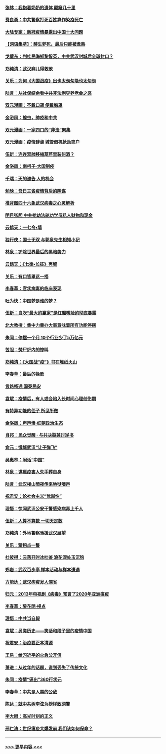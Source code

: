 #### [张林：我抱着奶奶的遗体 颠簸几十里](../pages/nsc993/n11920945.md?t=03070503) 
#### [费良勇：中共警察打死百姓算作染疫死亡](../pages/nsc993/n11919264.md?t=03070503) 
#### [大陆专家：新冠疫情暴露出中国十大问题](../pages/nsc993/n11919187.md?t=03070503) 
#### [【网语集萃】：醉生梦死，最后只能被煮熟](../pages/nsc993/n11918994.md?t=03070503) 
#### [戈壁东：判桂民海抓黎智英，中共武汉封城后全球封口？](../pages/nsc993/n11917982.md?t=03070503) 
#### [郑纯清：武汉弃儿得救歌](../pages/nsc993/n11917881.md?t=03070503) 
#### [关乐：为何《大国战疫》出也太匆匆隐也太匆匆](../pages/nsc993/n11917792.md?t=03070503) 
#### [陆言：从社保结余看中共非法剥夺养老金之恶](../pages/nsc993/n11917084.md?t=03070503) 
#### [双元漫画：不戴口罩 便戴胸罩](../pages/nsc993/n11916447.md?t=03070503) 
#### [金浴凤：蝗虫，肺疫和中共](../pages/nsc993/n11916904.md?t=03070503) 
#### [双元漫画：一家四口的“非法”聚集](../pages/nsc993/n11916378.md?t=03070503) 
#### [双元漫画：疫情肆虐 城管借机抢劫商户](../pages/nsc993/n11916310.md?t=03070503) 
#### [伍新：连连双肺移植葫芦里装何酒？](../pages/nsc993/n11913667.md?t=03070503) 
#### [金浴凤：南柯子·大国制疫](../pages/nsc993/n11913657.md?t=03070503) 
#### [千瑞：天的谴告  人的机会](../pages/nsc993/n11913309.md?t=03070503) 
#### [勉映：吾日三省疫情背后的阴谋](../pages/nsc993/n11913079.md?t=03070503) 
#### [推背图四十六象武汉病毒之心灵解析](../pages/nsc993/n11911761.md?t=03070503) 
#### [明目张胆 中共抢劫法轮功学员私人财物和现金](../pages/nsc993/n11910262.md?t=03070503) 
#### [云鹤天：一七令▪墙](../pages/nsc993/n11910627.md?t=03070503) 
#### [独行侠：国士无双 与郭泉先生相知小记](../pages/nsc993/n11910613.md?t=03070503) 
#### [林泉：铲除世界最后的黑暗势力](../pages/nsc993/n11909320.md?t=03070503) 
#### [云鹤天：《七律▪长征》再解](../pages/nsc993/n11909327.md?t=03070503) 
#### [关乐：有口皆罩这一捂](../pages/nsc993/n11908393.md?t=03070503) 
#### [李春草：官状病毒的临床表现](../pages/nsc993/n11908339.md?t=03070503) 
#### [吐为快：中国梦是谁的梦？](../pages/nsc993/n11906564.md?t=03070503) 
#### [伍新：自吹“最大的赢家”是红魔嘴脸的彻底暴露](../pages/nsc993/n11906407.md?t=03070503) 
#### [北大教授：集中力量办大事意味着所有功能停摆](../pages/nsc993/n11904800.md?t=03070503) 
#### [朱同：停摆一个月 10个行业少了5万亿元](../pages/nsc993/n11904498.md?t=03070503) 
#### [苦胆：焚尸炉内的惨叫](../pages/nsc993/n11904479.md?t=03070503) 
#### [郑纯清：《大国战“疫”》书在堆纸火山](../pages/nsc993/n11904450.md?t=03070503) 
#### [李春草：最后的挽歌](../pages/nsc993/n11904441.md?t=03070503) 
#### [言路畅通 国泰民安](../pages/nsc993/n11904222.md?t=03070503) 
#### [袁斌：疫情后，有人或会陷入长时间心理创伤期](../pages/nsc993/n11901514.md?t=03070503) 
#### [有特异功能的侄子 所见所做](../pages/nsc993/n11901154.md?t=03070503) 
#### [金浴凤：声声慢‧红朝政治生态](../pages/nsc993/n11899553.md?t=03070503) 
#### [肖邦：民众觉醒 · 与共决裂兼讨逆书](../pages/nsc993/n11898435.md?t=03070503) 
#### [俞元：饿城武汉“让子弹飞”](../pages/nsc993/n11898344.md?t=03070503) 
#### [吴惠林：闲话“中国”](../pages/nsc993/n11898182.md?t=03070503) 
#### [林泉：谋瘟疫害人失手葬自身](../pages/nsc993/n11897892.md?t=03070503) 
#### [陆言：武汉楼山暗夜传来地狱嚎声](../pages/nsc993/n11897033.md?t=03070503) 
#### [祝君安：论社会主义“优越性”](../pages/nsc993/n11897005.md?t=03070503) 
#### [理悟：惊闻武汉公安干警感染病毒上千人](../pages/nsc993/n11896947.md?t=03070503) 
#### [伍新：人算不算数 一切天定数](../pages/nsc993/n11893372.md?t=03070503) 
#### [郑纯清：外地警察驰援武汉展望](../pages/nsc993/n11893115.md?t=03070503) 
#### [关乐：猜拐点一瞥](../pages/nsc993/n11893020.md?t=03070503) 
#### [杜彼得：云落开时冰吐鉴 浪花深处玉沉钩](../pages/nsc993/n11892107.md?t=03070503) 
#### [郑岩：武汉百步亭 样本活动与样本遭遇](../pages/nsc993/n11892310.md?t=03070503) 
#### [方能达：武汉疠疫发人深省](../pages/nsc993/n11891376.md?t=03070503) 
#### [归元：2013年电视剧《病毒》预言了2020年亚洲瘟疫](../pages/nsc993/n11891126.md?t=03070503) 
#### [李春草：醉花阴·拐点](../pages/nsc993/n11890567.md?t=03070503) 
#### [理悟：中共当自毙](../pages/nsc993/n11890559.md?t=03070503) 
#### [袁斌：另类历史——笑话和段子里的疫情中国](../pages/nsc993/n11889243.md?t=03070503) 
#### [祝君安：治疫要正本清源](../pages/nsc993/n11889085.md?t=03070503) 
#### [王易：给习近平的火急公开信](../pages/nsc993/n11888225.md?t=03070503) 
#### [萧进：从过年的话题，说到丢失了传统文化](../pages/nsc993/n11887732.md?t=03070503) 
#### [朱同：疫情“逼出”360行状元](../pages/nsc993/n11887678.md?t=03070503) 
#### [李春草：中共是人类的公敌](../pages/nsc993/n11887656.md?t=03070503) 
#### [陈达：就中共树李弦为榜样致网警](../pages/nsc993/n11887625.md?t=03070503) 
#### [李大眼：高光时刻的正义](../pages/nsc993/n11887585.md?t=03070503) 
#### [邢仁涛：世纪瘟疫大爆发前 我们该如何保命？](../pages/nsc993/n11887535.md?t=03070503) 

----
#### [ >>> 更早内容 <<< ](../indexes/nsc993-earlier.md)
